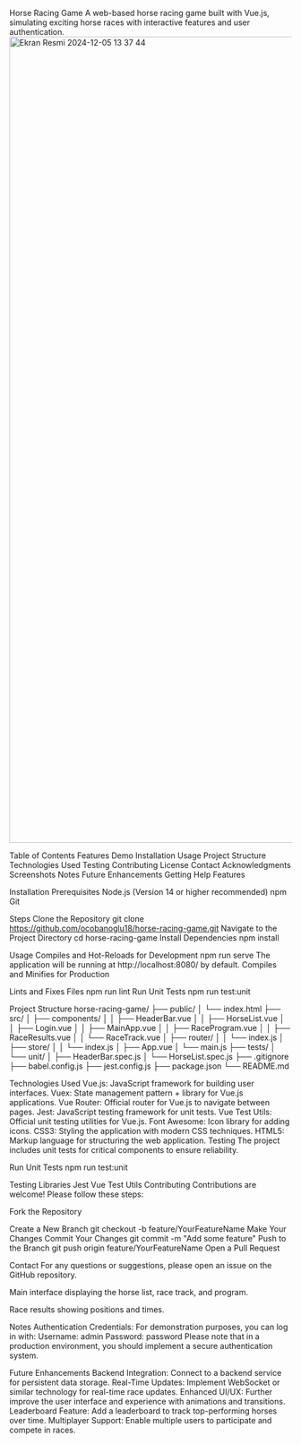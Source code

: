 Horse Racing Game
A web-based horse racing game built with Vue.js, simulating exciting horse races with interactive features and user authentication.
<img width="1440" alt="Ekran Resmi 2024-12-05 13 37 44" src="https://github.com/user-attachments/assets/a6b3bb0d-eb99-43a7-83e2-5105247a302c">


Table of Contents
Features
Demo
Installation
Usage
Project Structure
Technologies Used
Testing
Contributing
License
Contact
Acknowledgments
Screenshots
Notes
Future Enhancements
Getting Help
Features

Installation
Prerequisites
Node.js (Version 14 or higher recommended)
npm
Git

Steps
Clone the Repository
git clone https://github.com/ocobanoglu18/horse-racing-game.git
Navigate to the Project Directory
cd horse-racing-game
Install Dependencies
npm install

Usage
Compiles and Hot-Reloads for Development
npm run serve
The application will be running at http://localhost:8080/ by default.
Compiles and Minifies for Production

Lints and Fixes Files
npm run lint
Run Unit Tests
npm run test:unit

Project Structure
horse-racing-game/
├── public/
│   └── index.html
├── src/
│   ├── components/
│   │   ├── HeaderBar.vue
│   │   ├── HorseList.vue
│   │   ├── Login.vue
│   │   ├── MainApp.vue
│   │   ├── RaceProgram.vue
│   │   ├── RaceResults.vue
│   │   └── RaceTrack.vue
│   ├── router/
│   │   └── index.js
│   ├── store/
│   │   └── index.js
│   ├── App.vue
│   └── main.js
├── tests/
│   └── unit/
│       ├── HeaderBar.spec.js
│       └── HorseList.spec.js
├── .gitignore
├── babel.config.js
├── jest.config.js
├── package.json
└── README.md

Technologies Used
Vue.js: JavaScript framework for building user interfaces.
Vuex: State management pattern + library for Vue.js applications.
Vue Router: Official router for Vue.js to navigate between pages.
Jest: JavaScript testing framework for unit tests.
Vue Test Utils: Official unit testing utilities for Vue.js.
Font Awesome: Icon library for adding icons.
CSS3: Styling the application with modern CSS techniques.
HTML5: Markup language for structuring the web application.
Testing
The project includes unit tests for critical components to ensure reliability.

Run Unit Tests
npm run test:unit

Testing Libraries
Jest
Vue Test Utils
Contributing
Contributions are welcome! Please follow these steps:

Fork the Repository

Create a New Branch
git checkout -b feature/YourFeatureName
Make Your Changes
Commit Your Changes
git commit -m "Add some feature"
Push to the Branch
git push origin feature/YourFeatureName
Open a Pull Request

Contact
For any questions or suggestions, please open an issue on the GitHub repository.

Main interface displaying the horse list, race track, and program.


Race results showing positions and times.

Notes
Authentication Credentials: For demonstration purposes, you can log in with:
Username: admin
Password: password
Please note that in a production environment, you should implement a secure authentication system.

Future Enhancements
Backend Integration: Connect to a backend service for persistent data storage.
Real-Time Updates: Implement WebSocket or similar technology for real-time race updates.
Enhanced UI/UX: Further improve the user interface and experience with animations and transitions.
Leaderboard Feature: Add a leaderboard to track top-performing horses over time.
Multiplayer Support: Enable multiple users to participate and compete in races.
